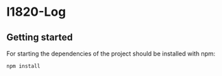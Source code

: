 # I1820-Log

## Getting started

For starting the dependencies of the project should be installed with npm:

`npm install`